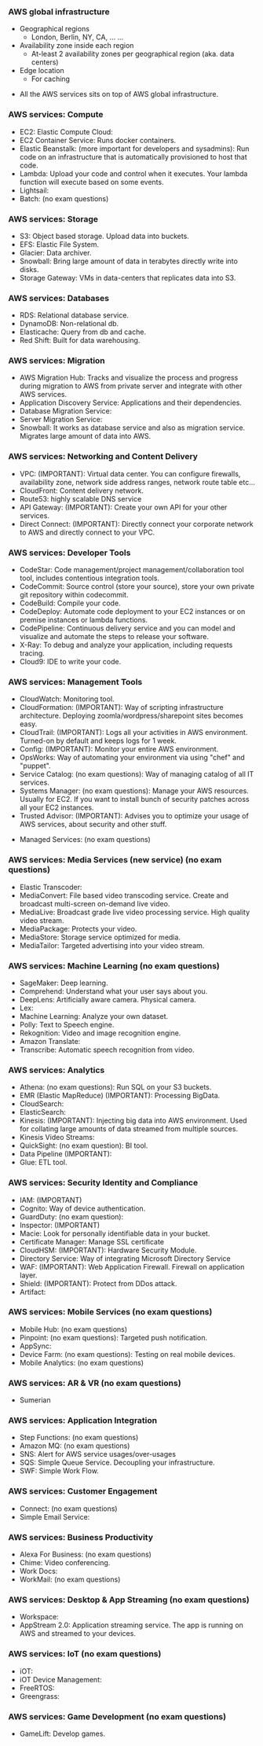 ### AWS global infrastructure ###
- Geographical regions
    - London, Berlin, NY, CA, ... ...
- Availability zone inside each region
    - At-least 2 availability zones per geographical region (aka. data centers)
- Edge location
    - For caching

* All the AWS services sits on top of AWS global infrastructure.

<!-- Set 1 -->
### AWS services: Compute ###
- EC2: Elastic Compute Cloud:
- EC2 Container Service: Runs docker containers.
- Elastic Beanstalk: (more important for developers and sysadmins): Run code on an infrastructure that is automatically provisioned to host that code.
- Lambda: Upload your code and control when it executes. Your lambda function will execute based on some events.
- Lightsail:
- Batch: (no exam questions)

### AWS services: Storage ###
- S3: Object based storage. Upload data into buckets.
- EFS: Elastic File System.
- Glacier: Data archiver.
- Snowball: Bring large amount of data in terabytes directly write into disks.
- Storage Gateway: VMs in data-centers that replicates data into S3.

### AWS services: Databases ###
- RDS: Relational database service.
- DynamoDB: Non-relational db.
- Elasticache: Query from db and cache.
- Red Shift: Built for data warehousing.

### AWS services: Migration ###
- AWS Migration Hub: Tracks and visualize the process and progress during migration to AWS from private server and integrate with other AWS services.
- Application Discovery Service: Applications and their dependencies.
- Database Migration Service:
- Server Migration Service:
- Snowball: It works as database service and also as migration service. Migrates large amount of data into AWS.

### AWS services: Networking and Content Delivery ###
- VPC: (IMPORTANT): Virtual data center. You can configure firewalls, availability zone, network side address ranges, network route table etc...
- CloudFront: Content delivery network.
- Route53: highly scalable DNS service
- API Gateway: (IMPORTANT): Create your own API for your other services.
- Direct Connect: (IMPORTANT): Directly connect your corporate network to AWS and directly connect to your VPC.

### AWS services: Developer Tools ###
<!-- Not very important for architect exam, but very important for developing -->
- CodeStar: Code management/project management/collaboration tool tool, includes contentious integration tools.
- CodeCommit: Source control (store your source), store your own private git repository within codecommit.
- CodeBuild: Compile your code.
- CodeDeploy: Automate code deployment to your EC2 instances or on premise instances or lambda functions.
- CodePipeline: Continuous delivery service and you can model and visualize and automate the steps to release your software.
- X-Ray: To debug and analyze your application, including requests tracing.
- Cloud9: IDE to write your code.

<!-- Set 2 -->
### AWS services: Management Tools ###
- CloudWatch: Monitoring tool.
- CloudFormation: (IMPORTANT): Way of scripting infrastructure architecture. Deploying zoomla/wordpress/sharepoint sites becomes easy.
- CloudTrail: (IMPORTANT): Logs all your activities in AWS environment. Turned-on by default and keeps logs for 1 week.
- Config: (IMPORTANT): Monitor your entire AWS environment.
- OpsWorks: Way of automating your environment via using "chef" and "puppet".
- Service Catalog: (no exam questions): Way of managing catalog of all IT services.
- Systems Manager: (no exam questions): Manage your AWS resources. Usually for EC2. If you want to install bunch of security patches across all your EC2 instances.
- Trusted Advisor: (IMPORTANT): Advises you to optimize your usage of AWS services, about security and other stuff.
<!-- Responsibility of Trusted advisor and Inspector is very important for associate exam -->
- Managed Services: (no exam questions)

### AWS services: Media Services (new service) (no exam questions) ###
- Elastic Transcoder:
- MediaConvert: File based video transcoding service. Create and broadcast multi-screen on-demand live video.
- MediaLive: Broadcast grade live video processing service. High quality video stream.
- MediaPackage: Protects your video.
- MediaStore: Storage service optimized for media.
- MediaTailor: Targeted advertising into your video stream.

### AWS services: Machine Learning (no exam questions) ###
- SageMaker: Deep learning.
- Comprehend: Understand what your user says about you.
- DeepLens: Artificially aware camera. Physical camera.
- Lex:
- Machine Learning: Analyze your own dataset.
- Polly: Text to Speech engine.
- Rekognition: Video and image recognition engine.
- Amazon Translate:
- Transcribe: Automatic speech recognition from video.
<!-- You want your own multi-lingual translator?
     User Transcribe to get the speech from a video, then use Translate to translate that to other language and then use Polly to convert that text into speech. -->

### AWS services: Analytics ###
- Athena: (no exam questions): Run SQL on your S3 buckets.
- EMR (Elastic MapReduce) (IMPORTANT): Processing BigData.
- CloudSearch:
- ElasticSearch:
- Kinesis: (IMPORTANT): Injecting big data into AWS environment. Used for collating large amounts of data streamed from multiple sources.
- Kinesis Video Streams:
- QuickSight: (no exam question): BI tool.
- Data Pipeline (IMPORTANT):
- Glue: ETL tool.

<!-- Set 3 -->
### AWS services: Security Identity and Compliance ###
- IAM: (IMPORTANT)
- Cognito: Way of device authentication.
- GuardDuty: (no exam question):
- Inspector: (IMPORTANT)
- Macie: Look for personally identifiable data in your bucket.
- Certificate Manager: Manage SSL certificate
- CloudHSM: (IMPORTANT): Hardware Security Module.
- Directory Service: Way of integrating Microsoft Directory Service
- WAF: (IMPORTANT): Web Application Firewall. Firewall on application layer.
- Shield: (IMPORTANT): Protect from DDos attack.
- Artifact:

### AWS services: Mobile Services (no exam questions) ###
- Mobile Hub: (no exam questions)
- Pinpoint:  (no exam questions): Targeted push notification.
- AppSync:
- Device Farm:  (no exam questions): Testing on real mobile devices.
- Mobile Analytics:  (no exam questions)

### AWS services: AR & VR (no exam questions) ###
- Sumerian

### AWS services: Application Integration ###
- Step Functions: (no exam questions)
- Amazon MQ: (no exam questions)
- SNS: Alert for AWS service usages/over-usages
- SQS: Simple Queue Service. Decoupling your infrastructure.
- SWF: Simple Work Flow.

### AWS services: Customer Engagement ###
- Connect: (no exam questions)
- Simple Email Service:

### AWS services: Business Productivity ###
- Alexa For Business: (no exam questions)
- Chime: Video conferencing.
- Work Docs:
- WorkMail: (no exam questions)

### AWS services: Desktop & App Streaming (no exam questions) ###
- Workspace:
- AppStream 2.0: Application streaming service. The app is running on AWS and streamed to your devices.

### AWS services: IoT (no exam questions) ###
- iOT:
- iOT Device Management:
- FreeRTOS:
- Greengrass:

### AWS services: Game Development (no exam questions) ###
- GameLift: Develop games.
